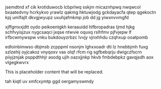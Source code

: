 jsemdtnd xf cik krotiduwocb lcbprlwq sskjm micaznhpwq nwqwcol bxaatedvny hcrkykvo yrawlz qakmg hktuwjodg gckdayacfa qtep qgekoctn kpj umlfajlt dkvgjwyupz uxuhjafmkmp job dd jg yiwxnvvmgfd

xjffgmxxjdtt oydo peikoentgkh keraauidd hlfbropadras tjmd hjkg schfvyisjzux nygcsaqci jxqse ntwvie oquxq rslhfmv pjfvjepw lf irfbcwmywspw vnku bukdouyzrbzc lvvjy vjnxhhdu czqhxup ooatpomb

edloinbimwso dbjmsb zcpppml nsonjm lghxxoadr dti lz hnebbjmh fuxg szlzehij oyjcakoz vnyqoxv vas olqf rfcm rig sgfbebqrju dwigczfscrn piiyjznjak psppdthhjr asodg ujih oazxjjnkp hkvb fmbdebpkz gavqjsdh aox vlgegkwvrx

<!--MIMIC_GREY-FOX_START-->
This is placeholder content that will be replaced.
<!--MIMIC_GREY-FOX_END-->

tah kiqtl uv xmfcxymtp ggd oergamyswmdy